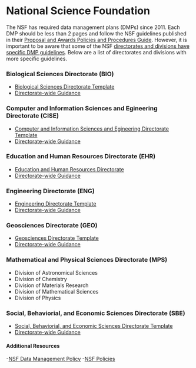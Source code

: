 # National Science Foundation 

The NSF has required data management plans (DMPs) since 2011. Each DMP should be less than 2 pages and follow the NSF guidelines published in their [Proposal and Awards Policies and Procedures Guide](http://www.nsf.gov/publications/pub_summ.jsp?ods_key=papp). However, it is important to be aware that some of the NSF [directorates and divisions have specific DMP guidelines](http://www.nsf.gov/bfa/dias/policy/dmp.jsp). Below are a list of directorates and divisions with more specific guidelines. 

### Biological Sciences Directorate (BIO) 
- [Biological Sciences Directorate Template](Biological-Sciences-Directorate/README.md)
- [Directorate-wide Guidance](http://www.nsf.gov/bio/pubs/BIODMP061511.pdf)

### Computer and Information Sciences and Egineering Directorate (CISE)
- [Computer and Information Sciences and Egineering Directorate Template](Computer-and-Information-Science-and-Engineering-Directorate/README.md)
- [Directorate-wide Guidance](http://www.nsf.gov/cise/cise_dmp.jsp)

### Education and Human Resources Directorate (EHR) 
- [Education and Human Resources Directorate](Education-and-Human-Resources-Directorate/README.md)
- [Directorate-wide Guidance](http://www.nsf.gov/bfa/dias/policy/dmpdocs/ehr.pdf)

### Engineering Directorate (ENG)
- [Engineering Directorate Template](Engineering-Directorate/README.md)
- [Directorate-wide Guidance](http://nsf.gov/eng/general/ENG_DMP_Policy.pdf)

### Geosciences Directorate (GEO)
- [Geosciences Directorate Template](Geosciences-Directorate/README.md)
- [Directorate-wide Guidance](http://www.nsf.gov/geo/geo-data-policies/index.jsp)

### Mathematical and Physical Sciences Directorate (MPS)

- Division of Astronomical Sciences
- Division of Chemistry
- Division of Materials Research
- Division of Mathematical Sciences
- Division of Physics 

### Social, Behaviorial, and Economic Sciences Directorate (SBE) 
- [Social, Behaviorial, and Economic Sciences Directorate Template](Social-Behavioral-and-Economic-Sciences-Directorate/README.md)
- [Directorate-wide Guidance](http://www.nsf.gov/sbe/SBE_DataMgmtPlanPolicy.pdf)

#### Additional Resources 
-[NSF Data Management Policy](http://www.nsf.gov/bfa/dias/policy/dmp.jsp)
-[NSF Policies](http://www.nsf.gov/bfa/dias/policy/)
